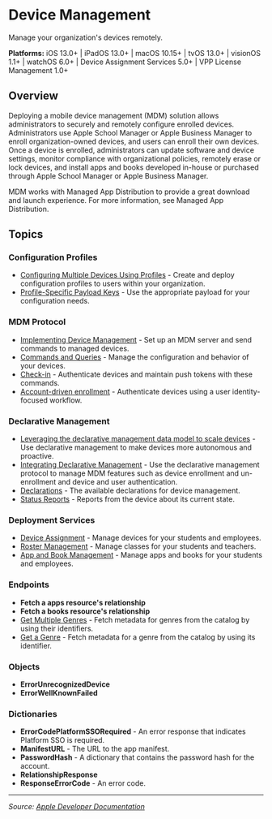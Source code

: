 # Device Management

Manage your organization's devices remotely.

**Platforms:** iOS 13.0+ | iPadOS 13.0+ | macOS 10.15+ | tvOS 13.0+ | visionOS 1.1+ | watchOS 6.0+ | Device Assignment Services 5.0+ | VPP License Management 1.0+

## Overview

Deploying a mobile device management (MDM) solution allows administrators to securely and remotely configure enrolled devices. Administrators use Apple School Manager or Apple Business Manager to enroll organization-owned devices, and users can enroll their own devices. Once a device is enrolled, administrators can update software and device settings, monitor compliance with organizational policies, remotely erase or lock devices, and install apps and books developed in-house or purchased through Apple School Manager or Apple Business Manager.

MDM works with Managed App Distribution to provide a great download and launch experience. For more information, see Managed App Distribution.

## Topics

### Configuration Profiles
- [Configuring Multiple Devices Using Profiles](https://developer.apple.com/documentation/devicemanagement/configuring_multiple_devices_using_profiles) - Create and deploy configuration profiles to users within your organization.
- [Profile-Specific Payload Keys](https://developer.apple.com/documentation/devicemanagement/profile-specific_payload_keys) - Use the appropriate payload for your configuration needs.

### MDM Protocol
- [Implementing Device Management](https://developer.apple.com/documentation/devicemanagement/implementing_device_management) - Set up an MDM server and send commands to managed devices.
- [Commands and Queries](https://developer.apple.com/documentation/devicemanagement/commands_and_queries) - Manage the configuration and behavior of your devices.
- [Check-in](https://developer.apple.com/documentation/devicemanagement/check-in) - Authenticate devices and maintain push tokens with these commands.
- [Account-driven enrollment](https://developer.apple.com/documentation/devicemanagement/account-driven_enrollment) - Authenticate devices using a user identity-focused workflow.

### Declarative Management
- [Leveraging the declarative management data model to scale devices](https://developer.apple.com/documentation/devicemanagement/leveraging_the_declarative_management_data_model_to_scale_devices) - Use declarative management to make devices more autonomous and proactive.
- [Integrating Declarative Management](https://developer.apple.com/documentation/devicemanagement/integrating_declarative_management) - Use the declarative management protocol to manage MDM features such as device enrollment and un-enrollment and device and user authentication.
- [Declarations](https://developer.apple.com/documentation/devicemanagement/declarations) - The available declarations for device management.
- [Status Reports](https://developer.apple.com/documentation/devicemanagement/status_reports) - Reports from the device about its current state.

### Deployment Services
- [Device Assignment](https://developer.apple.com/documentation/devicemanagement/device_assignment) - Manage devices for your students and employees.
- [Roster Management](https://developer.apple.com/documentation/devicemanagement/roster_management) - Manage classes for your students and teachers.
- [App and Book Management](https://developer.apple.com/documentation/devicemanagement/app_and_book_management) - Manage apps and books for your students and employees.

### Endpoints
- **Fetch a apps resource's relationship**
- **Fetch a books resource's relationship**
- [Get Multiple Genres](https://developer.apple.com/documentation/devicemanagement/get_multiple_genres) - Fetch metadata for genres from the catalog by using their identifiers.
- [Get a Genre](https://developer.apple.com/documentation/devicemanagement/get_a_genre) - Fetch metadata for a genre from the catalog by using its identifier.

### Objects
- **ErrorUnrecognizedDevice**
- **ErrorWellKnownFailed**

### Dictionaries
- **ErrorCodePlatformSSORequired** - An error response that indicates Platform SSO is required.
- **ManifestURL** - The URL to the app manifest.
- **PasswordHash** - A dictionary that contains the password hash for the account.
- **RelationshipResponse**
- **ResponseErrorCode** - An error code.

---

*Source: [Apple Developer Documentation](https://developer.apple.com/documentation/DeviceManagement)*